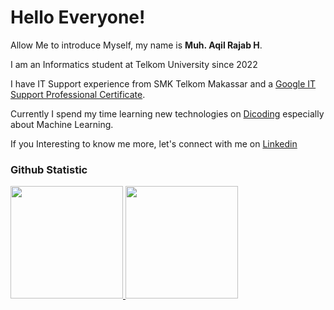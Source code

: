 # Hello Everyone!

Allow Me to introduce Myself, my name is **Muh. Aqil Rajab H**. <br />

I am an Informatics student at Telkom University since 2022 <br />

I have IT Support experience from SMK Telkom Makassar and a [Google IT Support Professional Certificate](https://coursera.org/share/e21f2c6907c5f2e3cdc12ff6f3ba119a). <br />

Currently I spend my time learning new technologies on [Dicoding](https://www.dicoding.com) especially about Machine Learning.

If you Interesting to know me more, let's connect with me on [Linkedin](https://www.linkedin.com/in/muh-aqil-rajab-h/)

### Github Statistic
<p align="left">
<a href="https://github.com/m4rhz">
  <img height="180em" src="https://github-readme-stats-eight-theta.vercel.app/api?username=m4rhz&show_icons=true&theme=algolia&include_all_commits=true&count_private=true"/>
  <img height="180em" src="https://github-readme-stats-eight-theta.vercel.app/api/top-langs/?username=m4rhz&layout=compact&layout=compact&theme=algolia"/>
</a>
</p>
